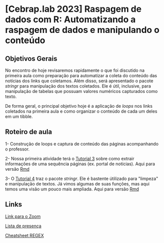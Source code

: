 # [Cebrap.lab 2023] Raspagem de dados com R: Automatizando a raspagem de dados e manipulando o conteúdo

## Objetivos Gerais

No encontro de hoje revisaremos rapidamente o que foi discutido na primeira aula como preparação para automatizar a coleta do conteúdo das notícias dos links que coletamos. Além disso, será apresentado o pacote *stringr* para manipulação dos textos coletados. Ele é útil, inclusive, para manipulação de tabelas que possuam valores numéricos capturados como texto.

De forma geral, o principal objetivo hoje é a aplicação de *loops* nos links coletados na primeira aula e como organizar o conteúdo de cada um deles em um tibble.

## Roteiro de aula

1- Construção de loops e captura de conteúdo das páginas acompanhando o professor.

2- Nossa primeira atividade terá o [Tutorial 3](https://github.com/thiagomeireles/cebraplab_raspagem_2023/blob/main/tutoriais/tutorial_03.md) sobre como extrair informações de uma sequência páginas (ex. portal de notícias). Aqui para versão [Rmd](https://github.com/thiagomeireles/cebraplab_raspagem_2023/blob/main/tutoriais/tutorial_03.Rmd)

3- O [Tutorial 4](https://github.com/thiagomeireles/cebraplab_raspagem_2023/blob/main/tutoriais/tutorial_04.md) traz o pacote *stringr*. Ele é bastente útilizado para "limpeza" e manipulação de textos. Já vimos algumas de suas funções, mas aqui temos uma visão um pouco mais ampliada.  Aqui para versão [Rmd](https://github.com/thiagomeireles/cebraplab_raspagem_2023/blob/main/tutoriais/tutorial_04.Rmd)


## Links
 
[Link para o Zoom](https://us06web.zoom.us/j/82090809520?pwd=ta6al3qiWGrgOWaoKPzni2fxucurbW.1)

[Lista de presença](https://docs.google.com/spreadsheets/d/1bSBtkgPy66xWR9cmXanpTkj9bnPyynn0KcPi5tSiYaw/edit?exids=71471476,71471470&pli=1#gid=764662017)

[Cheatsheet REGEX](https://evoldyn.gitlab.io/evomics-2018/ref-sheets/R_strings.pdf)